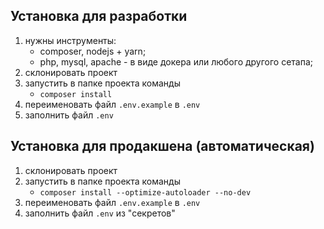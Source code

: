 ## Установка для разработки
1. нужны инструменты:
   - composer, nodejs + yarn;
   - php, mysql, apache - в виде докера или любого другого сетапа;
1. склонировать проект
1. запустить в папке проекта команды
   - `composer install`
1. переименовать файл `.env.example` в `.env`
1. заполнить файл `.env`

## Установка для продакшена (автоматическая)
1. склонировать проект
1. запустить в папке проекта команды
    - `composer install --optimize-autoloader --no-dev`
1. переименовать файл `.env.example` в `.env`
1. заполнить файл `.env` из "секретов"
